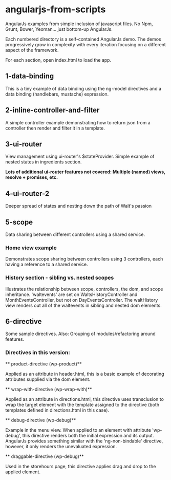 angularjs-from-scripts
======================

AngularJs examples from simple inclusion of javascript files. No Npm, Grunt, Bower, Yeoman...
 just bottom-up AngularJs.

Each numbered directory is a self-contained AngularJs demo. The demos progressively grow in
complexity with every iteration focusing on a different aspect of the framework.

For each section, open index.html to load the app.


1-data-binding
--------------

This is a tiny example of data binding using the ng-model directives and a data binding
(handlebars, mustache) expression.

2-inline-controller-and-filter
------------------------------

A simple controller example demonstrating how to return json from a controller then render
and filter it in a template.

3-ui-router
-----------

View management using ui-router's $stateProvider. Simple example of nested states in
ingredients section.

**Lots of additional ui-router features not covered: Multiple (named) views,
resolve + promises, etc.**

4-ui-router-2
-------------

Deeper spread of states and nesting down the path of Walt's passion

5-scope
-------

Data sharing between different controllers using a shared service.
### Home view example
Demonstrates scope sharing between controllers using 3 controllers, each
having a reference to a shared service.

### History section - sibling vs. nested scopes
Illustrates the relationship between scope, controllers, the dom, and scope inheritance.
'waltevents' are set on WaltsHistoryController and MonthEventsController, but not on DayEventsController.
The waltHistory view renders out all of the waltevents in sibling and nested dom elements.

6-directive
-----------

Some sample directives. Also: Grouping of modules/refactoring around features.

### Directives in this version:

** product-directive (wp-product)**

Applied as an attribute in header.html, this is a basic example
of decorating attributes supplied via the dom element.

** wrap-with-directive (wp-wrap-with)**

Applied as an attribute in directions.html, this directive
uses transclusion to wrap the target element with the template assigned to the directive (both
templates defined in directions.html in this case).

** debug-directive (wp-debug)**

Example in the menu view. When applied to an element with attribute 'wp-debug', this directive renders
both the initial expression and its output. AngularJs provides something similar with the
'ng-non-bindable' directive, however, it only renders the unevaluated expression.

** draggable-directive (wp-debug)**

Used in the storehours page, this directive applies drag and
drop to the applied element.